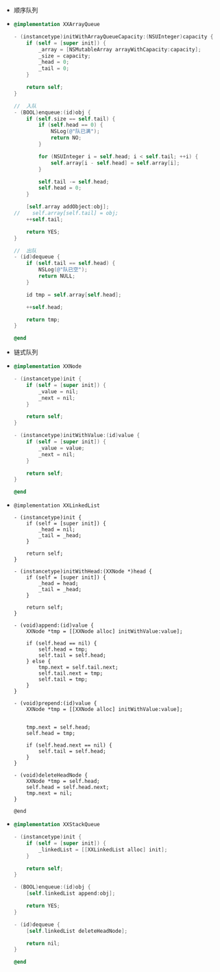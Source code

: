 * 顺序队列
* ```Objective-C
  @implementation XXArrayQueue

  - (instancetype)initWithArrayQueueCapacity:(NSUInteger)capacity {
      if (self = [super init]) {
          _array = [NSMutableArray arrayWithCapacity:capacity];
          _size = capacity;
          _head = 0;
          _tail = 0;
      }

      return self;
  }

  //  入队
  - (BOOL)enqueue:(id)obj {
      if (self.size == self.tail) {
          if (self.head == 0) {
              NSLog(@"队已满");
              return NO;
          }

          for (NSUInteger i = self.head; i < self.tail; ++i) {
              self.array[i - self.head] = self.array[i];
          }

          self.tail -= self.head;
          self.head = 0;
      }

      [self.array addObject:obj];
  //    self.array[self.tail] = obj;
      ++self.tail;

      return YES;
  }

  //  出队
  - (id)dequeue {
      if (self.tail == self.head) {
          NSLog(@"队已空");
          return NULL;
      }

      id tmp = self.array[self.head];

      ++self.head;

      return tmp;
  }

  @end
  ```
* 链式队列

* ```Objective-C
  @implementation XXNode

  - (instancetype)init {
      if (self = [super init]) {
          _value = nil;
          _next = nil;
      }

      return self;
  }

  - (instancetype)initWithValue:(id)value {
      if (self = [super init]) {
          _value = value;
          _next = nil;
      }

      return self;
  }

  @end
  ```
* ```
  @implementation XXLinkedList

  - (instancetype)init {
      if (self = [super init]) {
          _head = nil;
          _tail = _head;
      }
    
      return self;
  }

  - (instancetype)initWithHead:(XXNode *)head {
      if (self = [super init]) {
          _head = head;
          _tail = _head;
      }
    
      return self;
  }

  - (void)append:(id)value {
      XXNode *tmp = [[XXNode alloc] initWithValue:value];
    
      if (self.head == nil) {
          self.head = tmp;
          self.tail = self.head;
      } else {
          tmp.next = self.tail.next;
          self.tail.next = tmp;
          self.tail = tmp;
      }
  }

  - (void)prepend:(id)value {
      XXNode *tmp = [[XXNode alloc] initWithValue:value];
    
    
      tmp.next = self.head;
      self.head = tmp;
    
      if (self.head.next == nil) {
          self.tail = self.head;
      }
  }

  - (void)deleteHeadNode {
      XXNode *tmp = self.head;
      self.head = self.head.next;
      tmp.next = nil;
  }

  @end
  ```
* ```Objective-C
  @implementation XXStackQueue

  - (instancetype)init {
      if (self = [super init]) {
          _linkedList = [[XXLinkedList alloc] init];
      }

      return self;
  }

  - (BOOL)enqueue:(id)obj {
      [self.linkedList append:obj];

      return YES;
  }

  - (id)dequeue {
      [self.linkedList deleteHeadNode];

      return nil;
  }

  @end
  ```



